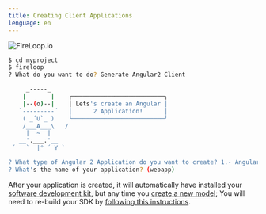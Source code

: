 ```yaml
---
title: Creating Client Applications
lenguage: en 
---
```

![FireLoop.io](https://storage.googleapis.com/mean-expert-images/fireloop-logo.png)

````sh
$ cd myproject
$ fireloop
? What do you want to do? Generate Angular2 Client

     _-----_     
    |       |    ╭──────────────────────────╮
    |--(o)--|    │ Lets's create an Angular │
   `---------´   │      2 Application!      │
    ( _´U`_ )    ╰──────────────────────────╯
    /___A___\   /
     |  ~  |     
   __'.___.'__   
 ´   `  |° ´ Y ` 

? What type of Angular 2 Application do you want to create? 1.- Angular 2 Web
? What's the name of your application? (webapp)
````

After your application is created, it will automatically have installed your [software development kit], but any time you [create a new model]; You will need to re-build your SDK by [following this instructions].


[FireLoop]: http://fireloop.io
[software development kit]: https://github.com/mean-expert-official/fireloop.io/wiki/Creating-Client-SDK
[create a new model]: https://github.com/mean-expert-official/fireloop.io/wiki/Creating-FireLoop-Models
[following this instructions]: https://github.com/mean-expert-official/fireloop.io/wiki/Creating-Client-SDK